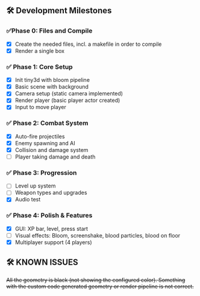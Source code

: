 ## 🛠️ Development Milestones

### ✅Phase 0: Files and Compile
- [x] Create the needed files, incl. a makefile in order to compile
- [x] Render a single box

### ✅ Phase 1: Core Setup
- [x] Init tiny3d with bloom pipeline
- [x] Basic scene with background
- [x] Camera setup (static camera implemented)
- [x] Render player (basic player actor created)
- [x] Input to move player

### ✅ Phase 2: Combat System
- [x] Auto-fire projectiles
- [x] Enemy spawning and AI
- [x] Collision and damage system
- [ ] Player taking damage and death

### ✅ Phase 3: Progression
- [ ] Level up system
- [ ] Weapon types and upgrades
- [x] Audio test

### ✅ Phase 4: Polish & Features
- [x] GUI: XP bar, level, press start
- [ ] Visual effects: Bloom, screenshake, blood particles, blood on floor
- [x] Multiplayer support (4 players)

## 🛠️ KNOWN ISSUES
~~All the geometry is black (not showing the configured color). Something with the custom code generated geometry or render pipeline is not correct.~~